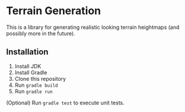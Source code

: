 # Terrain Generation

This is a library for generating realistic looking terrain heightmaps (and possibly more in the future).

## Installation

1. Install JDK
2. Install Gradle
3. Clone this repository
4. Run `gradle build`
5. Run `gradle run`

(Optional) Run `gradle test` to execute unit tests.
